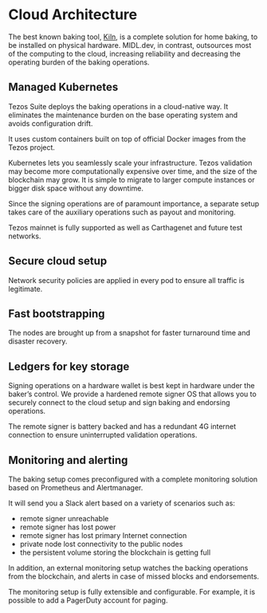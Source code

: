 # Cloud Architecture

The best known baking tool, [Kiln](https://gitlab.com/tezos-kiln/kiln/), is a complete solution for home baking, to be installed on physical hardware. MIDL.dev, in contrast, outsources most of the computing to the cloud, increasing reliability and decreasing the operating burden of the baking operations.

## Managed Kubernetes

Tezos Suite deploys the baking operations in a cloud-native way. It eliminates the maintenance burden on the base operating system and avoids configuration drift.

It uses custom containers built on top of official Docker images from the Tezos project.

Kubernetes lets you seamlessly scale your infrastructure. Tezos validation may become more computationally expensive over time, and the size of the blockchain may grow. It is simple to migrate to larger compute instances or bigger disk space without any downtime.

Since the signing operations are of paramount importance, a separate setup takes care of the auxiliary operations such as payout and monitoring.

Tezos mainnet is fully supported as well as Carthagenet and future test networks.

## Secure cloud setup

Network security policies are applied in every pod to ensure all traffic is legitimate.

## Fast bootstrapping

The nodes are brought up from a snapshot for faster turnaround time and disaster recovery.

## Ledgers for key storage

Signing operations on a hardware wallet is best kept in hardware under the baker’s control. We provide a hardened remote signer OS that allows you to securely connect to the cloud setup and sign baking and endorsing operations.

The remote signer is battery backed and has a redundant 4G internet connection to ensure uninterrupted validation operations.

## Monitoring and alerting

The baking setup comes preconfigured with a complete monitoring solution based on Prometheus and Alertmanager.

It will send you a Slack alert based on a variety of scenarios such as:

* remote signer unreachable
* remote signer has lost power
* remote signer has lost primary Internet connection
* private node lost connectivity to the public nodes
* the persistent volume storing the blockchain is getting full

In addition, an external monitoring setup watches the backing operations from the blockchain, and alerts in case of missed blocks and endorsements.

The monitoring setup is fully extensible and configurable. For example, it is possible to add a PagerDuty account for paging.
